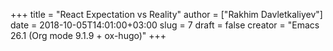+++
title = "React Expectation vs Reality"
author = ["Rakhim Davletkaliyev"]
date = 2018-10-05T14:01:00+03:00
slug = 7
draft = false
creator = "Emacs 26.1 (Org mode 9.1.9 + ox-hugo)"
+++
